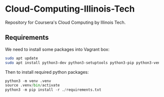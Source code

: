 # Cloud-Computing-Illinois-Tech
Repository for Coursera's Cloud Computing by Illinois Tech.

## Requirements
We need to install some packages into Vagrant box:
```bash
sudo apt update
sudo apt install python3-dev python3-setuptools python3-pip python3-venv
```

Then to install required python packages:
```python
python3 -m venv .venv
source .venv/bin/activate
python3 -m pip install -r ./requirements.txt
```
